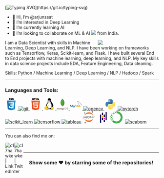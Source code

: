 [![Typing SVG](https://readme-typing-svg.demolab.com?font=Fira+Code&duration=3000&pause=1000&width=435&lines=Hi!;I+am+Arjun;I+love+to+create+%26+build+model's;that+last+on+CyberSpace.)](https://git.io/typing-svg)
- 👋 Hi, I’m @arjunssat
- 👀 I’m interested in Deep Learning
- 🌱 I’m currently learning AI
- 💞️ I’m looking to collaborate on ML & AI
<img src="https://media.giphy.com/media/WUlplcMpOCEmTGBtBW/giphy.gif" width="30"> from India.
<img align="right" src="https://media.giphy.com/media/RbDKaczqWovIugyJmW/giphy.gif" width='200'/>


I am a Data Scientist with skills in Machine Learning, Deep Learning, and NLP. I have been working on frameworks such as Tensorflow, Keras, Scikit-learn, and Flask. I have built several End to End projects with machine learning, deep learning, and NLP.
My key skills in data science projects include EDA, Feature Engineering, Data cleaning.


Skills: Python / Machine Learning / Deep Learning  / NLP / Hadoop / Spark 
<hr>
<h3 align="left">Languages and Tools:</h3>
<p align="left"> <a href="https://www.w3schools.com/css/" target="_blank"> <img src="https://raw.githubusercontent.com/devicons/devicon/master/icons/css3/css3-original-wordmark.svg" alt="css3" width="40" height="40"/> </a>  <a href="https://git-scm.com/" target="_blank"> <img src="https://www.vectorlogo.zone/logos/git-scm/git-scm-icon.svg" alt="git" width="40" height="40"/> </a><a href="https://www.w3.org/html/" target="_blank"> <img src="https://raw.githubusercontent.com/devicons/devicon/master/icons/html5/html5-original-wordmark.svg" alt="html5" width="40" height="40"/> </a> <a href="https://www.linux.org/" target="_blank"> <img src="https://raw.githubusercontent.com/devicons/devicon/master/icons/linux/linux-original.svg" alt="linux" width="40" height="40"/> </a> <a href="https://www.mongodb.com/" target="_blank"> <img src="https://raw.githubusercontent.com/devicons/devicon/master/icons/mongodb/mongodb-original-wordmark.svg" alt="mongodb" width="40" height="40"/> </a> <a href="https://www.mysql.com/" target="_blank"> <img src="https://raw.githubusercontent.com/devicons/devicon/master/icons/mysql/mysql-original-wordmark.svg" alt="mysql" width="40" height="40"/> </a> <a href="https://opencv.org/" target="_blank"> <img src="https://www.vectorlogo.zone/logos/opencv/opencv-icon.svg" alt="opencv" width="40" height="40"/> </a><a href="https://www.python.org" target="_blank"> <img src="https://raw.githubusercontent.com/devicons/devicon/master/icons/python/python-original.svg" alt="python" width="40" height="40"/> </a> <a href="https://pytorch.org/" target="_blank"> <img src="https://www.vectorlogo.zone/logos/pytorch/pytorch-icon.svg" alt="pytorch" width="40" height="40"/> </a> <a href="https://scikit-learn.org/" target="_blank"> <img src="https://upload.wikimedia.org/wikipedia/commons/0/05/Scikit_learn_logo_small.svg" alt="scikit_learn" width="40" height="40"/> </a> <a href="https://www.tensorflow.org" target="_blank"> <img src="https://www.vectorlogo.zone/logos/tensorflow/tensorflow-icon.svg" alt="tensorflow" width="40" height="40"/> </a><a href="https://www.tableau.com/"db/" target="_blank" rel="noreferrer"> <img src="https://camo.githubusercontent.com/ca068225c88633e9391b8bfc7a1dabeea5060afce88f6a126fb89c1ab18666d9/68747470733a2f2f70726f66696c696e61746f722e7269736861762e6465762f736b696c6c732d6173736574732f7461626c6561752e737667" alt="tableau" width="40" height="40"/> </a> <img src="https://github.com/devicons/devicon/blob/master/icons/jupyter/jupyter-original-wordmark.svg" title="Jupyter"  alt="Jupyter" width="40" height="40"/>&nbsp;<a href="https://pandas.pydata.org/" target="_blank" rel="noreferrer"> <img src="https://raw.githubusercontent.com/devicons/devicon/2ae2a900d2f041da66e950e4d48052658d850630/icons/pandas/pandas-original.svg" alt="pandas" width="40" height="40"/> </a> <img src="https://github.com/devicons/devicon/blob/master/icons/anaconda/anaconda-original.svg" title="Anaconda" alt="Anaconda" width="40" height="40"/>&nbsp<a href="https://seaborn.pydata.org/" target="_blank" rel="noreferrer"> <img src="https://seaborn.pydata.org/_images/logo-mark-lightbg.svg" alt="seaborn" width="40" height="40"/> </a><p align="left"> 

 </p>

</p>
<hr> 

You can also find me on:

[<img align="left" alt="c17hawke | LinkedIn" width="30px" src="https://img.icons8.com/color/48/000000/linkedin.png" />][linkedin]

[<img align="left" alt="c17hawke | Twitter" width="30px" src="https://raw.githubusercontent.com/rahulbanerjee26/githubAboutMeGenerator/main/icons/twitter.svg" />][twitter]
<br>

<hr>

[linkedin]: https://www.linkedin.com/in/arjun-satish-548611b0/
[twitter]: https://www.twitter.com/ArjunSatish1

 <div align="center">

<h3> Show some ❤️ by starring some of the repositories! </h3>

</div>


<!---
arjunssat/arjunssat is a ✨ special ✨ repository because its `README.md` (this file) appears on your GitHub profile.
You can click the Preview link to take a look at your changes.
--->
